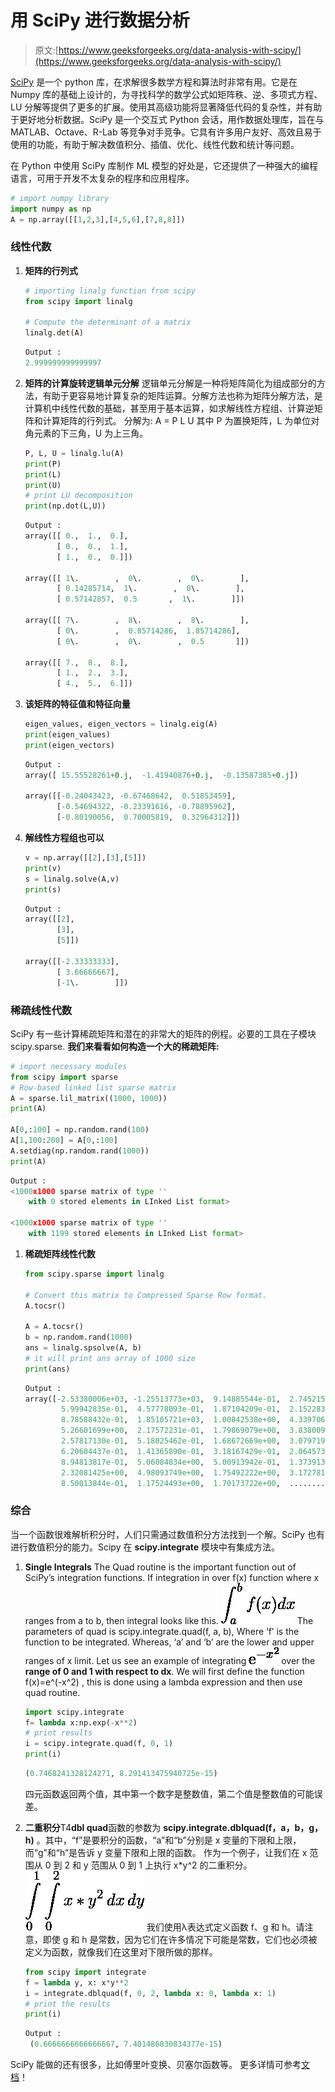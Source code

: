 # 用 SciPy 进行数据分析

> 原文:[https://www.geeksforgeeks.org/data-analysis-with-scipy/](https://www.geeksforgeeks.org/data-analysis-with-scipy/)

[SciPy](https://docs.scipy.org/doc/scipy/reference/) 是一个 python 库，在求解很多数学方程和算法时非常有用。它是在 Numpy 库的基础上设计的，为寻找科学的数学公式如矩阵秩、逆、多项式方程、LU 分解等提供了更多的扩展。使用其高级功能将显著降低代码的复杂性，并有助于更好地分析数据。SciPy 是一个交互式 Python 会话，用作数据处理库，旨在与 MATLAB、Octave、R-Lab 等竞争对手竞争。它具有许多用户友好、高效且易于使用的功能，有助于解决数值积分、插值、优化、线性代数和统计等问题。

在 Python 中使用 SciPy 库制作 ML 模型的好处是，它还提供了一种强大的编程语言，可用于开发不太复杂的程序和应用程序。

```py
# import numpy library
import numpy as np
A = np.array([[1,2,3],[4,5,6],[7,8,8]])
```

### 线性代数

1.  **矩阵的行列式**

    ```py
    # importing linalg function from scipy
    from scipy import linalg

    # Compute the determinant of a matrix
    linalg.det(A)
    ```

    ```py
    Output :
    2.999999999999997

    ```

2.  **矩阵的计算旋转逻辑单元分解**
    逻辑单元分解是一种将矩阵简化为组成部分的方法，有助于更容易地计算复杂的矩阵运算。分解方法也称为矩阵分解方法，是计算机中线性代数的基础，甚至用于基本运算，如求解线性方程组、计算逆矩阵和计算矩阵的行列式。
    分解为:
    A = P L U
    其中 P 为置换矩阵，L 为单位对角元素的下三角，U 为上三角。

    ```py
    P, L, U = linalg.lu(A)
    print(P)
    print(L)
    print(U)
    # print LU decomposition
    print(np.dot(L,U))
    ```

    ```py
    Output :
    array([[ 0.,  1.,  0.],
           [ 0.,  0.,  1.],
           [ 1.,  0.,  0.]])

    array([[ 1\.        ,  0\.        ,  0\.        ],
           [ 0.14285714,  1\.        ,  0\.        ],
           [ 0.57142857,  0.5       ,  1\.        ]])

    array([[ 7\.        ,  8\.        ,  8\.        ],
           [ 0\.        ,  0.85714286,  1.85714286],
           [ 0\.        ,  0\.        ,  0.5       ]])

    array([[ 7.,  8.,  8.],
           [ 1.,  2.,  3.],
           [ 4.,  5.,  6.]])

    ```

3.  **该矩阵的特征值和特征向量**

    ```py
    eigen_values, eigen_vectors = linalg.eig(A)
    print(eigen_values)
    print(eigen_vectors)
    ```

    ```py
    Output :
    array([ 15.55528261+0.j,  -1.41940876+0.j,  -0.13587385+0.j])

    array([[-0.24043423, -0.67468642,  0.51853459],
           [-0.54694322, -0.23391616, -0.78895962],
           [-0.80190056,  0.70005819,  0.32964312]])

    ```

4.  **解线性方程组也可以**

    ```py
    v = np.array([[2],[3],[5]])
    print(v)
    s = linalg.solve(A,v)
    print(s)
    ```

    ```py
    Output :
    array([[2],
           [3],
           [5]])

    array([[-2.33333333],
           [ 3.66666667],
           [-1\.        ]])

    ```

### 稀疏线性代数

SciPy 有一些计算稀疏矩阵和潜在的非常大的矩阵的例程。必要的工具在子模块 scipy.sparse.
**我们来看看如何构造一个大的稀疏矩阵:**

```py
# import necessary modules
from scipy import sparse
# Row-based linked list sparse matrix
A = sparse.lil_matrix((1000, 1000))
print(A)

A[0,:100] = np.random.rand(100)
A[1,100:200] = A[0,:100]
A.setdiag(np.random.rand(1000))
print(A)
```

```py
Output :
<1000x1000 sparse matrix of type ''
    with 0 stored elements in LInked List format>

<1000x1000 sparse matrix of type ''
    with 1199 stored elements in LInked List format>

```

1.  **稀疏矩阵线性代数**

    ```py
    from scipy.sparse import linalg

    # Convert this matrix to Compressed Sparse Row format.
    A.tocsr()

    A = A.tocsr()
    b = np.random.rand(1000)
    ans = linalg.spsolve(A, b)
    # it will print ans array of 1000 size
    print(ans)
    ```

    ```py
    Output :
    array([-2.53380006e+03, -1.25513773e+03,  9.14885544e-01,  2.74521543e+00,
            5.99942835e-01,  4.57778093e-01,  1.87104209e-01,  2.15228367e+00,
            8.78588432e-01,  1.85105721e+03,  1.00842538e+00,  4.33970632e+00,
            5.26601699e+00,  2.17572231e-01,  1.79869079e+00,  3.83800946e-01,
            2.57817130e-01,  5.18025462e-01,  1.68672669e+00,  3.07971950e+00,
            6.20604437e-01,  1.41365890e-01,  3.18167429e-01,  2.06457302e-01,
            8.94813817e-01,  5.06084834e+00,  5.00913942e-01,  1.37391305e+00,
            2.32081425e+00,  4.98093749e+00,  1.75492222e+00,  3.17278127e-01,
            8.50013844e-01,  1.17524493e+00,  1.70173722e+00,  .............))

    ```

### 综合

当一个函数很难解析积分时，人们只需通过数值积分方法找到一个解。SciPy 也有进行数值积分的能力。Scipy 在 **scipy.integrate** 模块中有集成方法。

1.  **Single Integrals**
    The Quad routine is the important function out of SciPy’s integration functions. If integration in over f(x) function where x ranges from a to b, then integral looks like this.
    ![                                          \displaystyle\int_{a}^{b} f(x) dx                                       ](img/c52a80986e21c344f9e98e75afe93192.png "Rendered by QuickLaTeX.com")
    The parameters of quad is scipy.integrate.quad(f, a, b), Where ‘f’ is the function to be integrated. Whereas, ‘a’ and ‘b’ are the lower and upper ranges of x limit. Let us see an example of integrating ![$e^{-x^2}$](img/d3a9fab0f1cf2f74c8606be791fbd1f2.png "Rendered by QuickLaTeX.com") over the **range of 0 and 1 with respect to dx**.
    We will first define the function f(x)=e^(-x^2) , this is done using a lambda expression and then use quad routine.

    ```py
    import scipy.integrate
    f= lambda x:np.exp(-x**2)
    # print results
    i = scipy.integrate.quad(f, 0, 1)
    print(i)
    ```

    ```py
    (0.7468241328124271, 8.291413475940725e-15)

    ```

    四元函数返回两个值，其中第一个数字是整数值，第二个值是整数值的可能误差。

2.  **二重积分**T4**dbl quad**函数的参数为 **scipy.integrate.dblquad(f，a，b，g，h)** 。其中，“f”是要积分的函数，“a”和“b”分别是 x 变量的下限和上限，而“g”和“h”是告诉 y 变量下限和上限的函数。
    作为一个例子，让我们在 x 范围从 0 到 2 和 y 范围从 0 到 1 上执行 x*y^2 的二重积分。
    ![ \newcommand{\Int}{\int\limits} \displaystyle \Int_{0}^{1} \Int_{0}^{2} x*y^2 \,dx\,dy ](img/380b9200b865ab1e0dfde26ace846ebd.png "Rendered by QuickLaTeX.com")
    我们使用λ表达式定义函数 f、g 和 h。请注意，即使 g 和 h 是常数，因为它们在许多情况下可能是常数，它们也必须被定义为函数，就像我们在这里对下限所做的那样。

    ```py
    from scipy import integrate
    f = lambda y, x: x*y**2
    i = integrate.dblquad(f, 0, 2, lambda x: 0, lambda x: 1)
    # print the results
    print(i)
    ```

    ```py
    Output :
     (0.6666666666666667, 7.401486830834377e-15)

    ```

SciPy 能做的还有很多，比如傅里叶变换、贝塞尔函数等。
更多详情可参考[文档](https://docs.scipy.org/doc/scipy/reference/)！